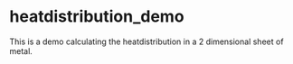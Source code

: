 # heatdistribution_demo
This is a demo calculating the heatdistribution in a 2 dimensional sheet of metal.
